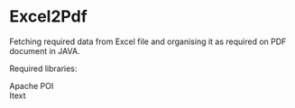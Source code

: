 # Excel2Pdf
Fetching required data from Excel file and organising it as required on PDF document in JAVA.

Required libraries:

Apache POI  
Itext 
